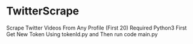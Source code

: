 # TwitterScrape
Scrape Twitter Videos From Any Profile (First 20)
Required Python3
First Get New Token Using tokenId.py
and Then run code main.py
